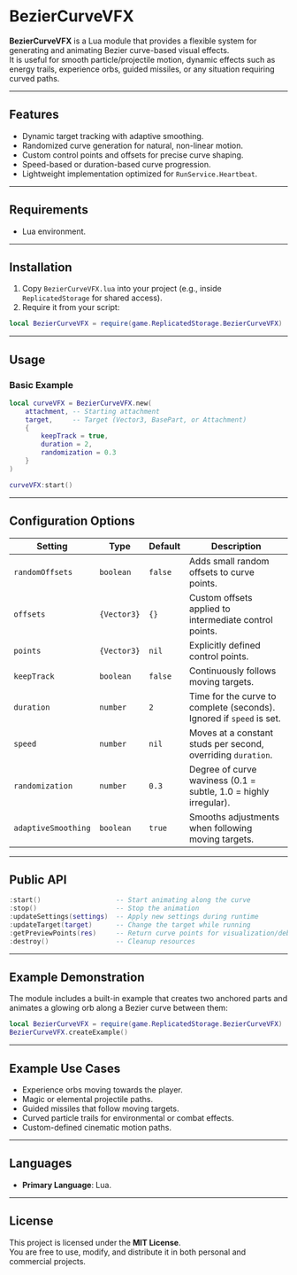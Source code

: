 # BezierCurveVFX

**BezierCurveVFX** is a Lua module that provides a flexible system for generating and animating Bezier curve-based visual effects.  
It is useful for smooth particle/projectile motion, dynamic effects such as energy trails, experience orbs, guided missiles, or any situation requiring curved paths.

---

## Features
- Dynamic target tracking with adaptive smoothing.  
- Randomized curve generation for natural, non-linear motion.  
- Custom control points and offsets for precise curve shaping.  
- Speed-based or duration-based curve progression.  
- Lightweight implementation optimized for `RunService.Heartbeat`.  

---

## Requirements
- Lua environment.  

---

## Installation
1. Copy `BezierCurveVFX.lua` into your project (e.g., inside `ReplicatedStorage` for shared access).  
2. Require it from your script:

```lua
local BezierCurveVFX = require(game.ReplicatedStorage.BezierCurveVFX)
```

---

## Usage

### Basic Example
```lua
local curveVFX = BezierCurveVFX.new(
    attachment, -- Starting attachment
    target,     -- Target (Vector3, BasePart, or Attachment)
    {
        keepTrack = true,
        duration = 2,
        randomization = 0.3
    }
)

curveVFX:start()
```

---

## Configuration Options

| Setting            | Type         | Default | Description |
|--------------------|-------------|---------|-------------|
| `randomOffsets`    | `boolean`   | `false` | Adds small random offsets to curve points. |
| `offsets`          | `{Vector3}` | `{}`    | Custom offsets applied to intermediate control points. |
| `points`           | `{Vector3}` | `nil`   | Explicitly defined control points. |
| `keepTrack`        | `boolean`   | `false` | Continuously follows moving targets. |
| `duration`         | `number`    | `2`     | Time for the curve to complete (seconds). Ignored if `speed` is set. |
| `speed`            | `number`    | `nil`   | Moves at a constant studs per second, overriding `duration`. |
| `randomization`    | `number`    | `0.3`   | Degree of curve waviness (0.1 = subtle, 1.0 = highly irregular). |
| `adaptiveSmoothing`| `boolean`   | `true`  | Smooths adjustments when following moving targets. |

---

## Public API

```lua
:start()                   -- Start animating along the curve
:stop()                    -- Stop the animation
:updateSettings(settings)  -- Apply new settings during runtime
:updateTarget(target)      -- Change the target while running
:getPreviewPoints(res)     -- Return curve points for visualization/debugging
:destroy()                 -- Cleanup resources
```

---

## Example Demonstration

The module includes a built-in example that creates two anchored parts and animates a glowing orb along a Bezier curve between them:

```lua
local BezierCurveVFX = require(game.ReplicatedStorage.BezierCurveVFX)
BezierCurveVFX.createExample()
```

---

## Example Use Cases
- Experience orbs moving towards the player.  
- Magic or elemental projectile paths.  
- Guided missiles that follow moving targets.  
- Curved particle trails for environmental or combat effects.  
- Custom-defined cinematic motion paths.  

---

## Languages
- **Primary Language**: Lua.  

---

## License
This project is licensed under the **MIT License**.  
You are free to use, modify, and distribute it in both personal and commercial projects.  
